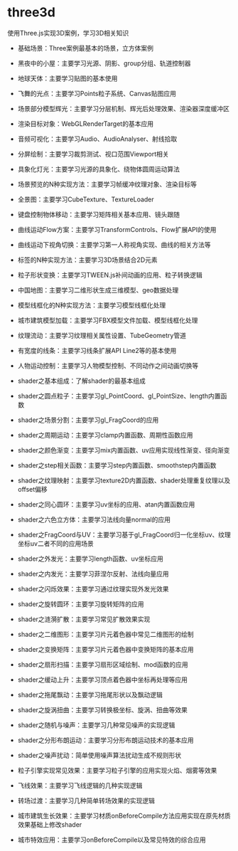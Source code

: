 # three3d
使用Three.js实现3D案例，学习3D相关知识

- 基础场景：Three案例最基本的场景，立方体案例
- 黑夜中的小屋：主要学习光源、阴影、group分组、轨道控制器
- 地球天体：主要学习贴图的基本使用
- 飞舞的光点：主要学习Points粒子系统、Canvas贴图应用
- 场景部分模型辉光：主要学习分层机制、辉光后处理效果、渲染器深度缓冲区
- 渲染目标对象：WebGLRenderTarget的基本应用
- 音频可视化：主要学习Audio、AudioAnalyser、射线拾取
- 分屏绘制：主要学习裁剪测试、视口范围Viewport相关
- 具象化灯光：主要学习光源的具象化、绕物体圆周运动算法
- 场景预览的N种实现方法：主要学习帧缓冲纹理对象、渲染目标等
- 全景图：主要学习CubeTexture、TextureLoader
- 键盘控制物体移动：主要学习矩阵相关基本应用、镜头跟随
- 曲线运动Flow方案：主要学习TransformControls、Flow扩展API的使用
- 曲线运动下视角切换：主要学习第一人称视角实现、曲线的相关方法等
- 标签的N种实现方法：主要学习3D场景结合2D元素
- 粒子形状变换：主要学习TWEEN.js补间动画的应用、粒子转换逻辑
- 中国地图：主要学习二维形状生成三维模型、geo数据处理
- 模型线框化的N种实现方法：主要学习模型线框化处理
- 城市建筑模型加载：主要学习FBX模型文件加载、模型线框化处理
- 纹理流动：主要学习纹理相关属性设置、TubeGeometry管道
- 有宽度的线条：主要学习线条扩展API Line2等的基本使用
- 人物运动控制：主要学习人物模型控制、不同动作之间动画切换等

- shader之基本组成：了解shader的最基本组成
- shader之圆点粒子：主要学习gl_PointCoord、gl_PointSize、length内置函数
- shader之场景分割：主要学习gl_FragCoord的应用
- shader之周期运动：主要学习clamp内置函数、周期性函数应用
- shader之颜色渐变：主要学习mix内置函数、uv应用实现线性渐变、径向渐变
- shader之step相关函数：主要学习step内置函数、smoothstep内置函数
- shader之纹理映射：主要学习texture2D内置函数、shader处理重复纹理以及offset偏移
- shader之同心圆环：主要学习uv坐标的应用、atan内置函数应用
- shader之六色立方体：主要学习法线向量normal的应用
- shader之FragCoord与UV：主要学习基于gl_FragCoord归一化坐标uv、纹理坐标uv二者不同的应用场景
- shader之外发光：主要学习length函数、uv坐标应用
- shader之内发光：主要学习菲涅尔反射、法线向量应用
- shader之闪烁效果：主要学习通过纹理实现外发光效果
- shader之旋转圆环：主要学习旋转矩阵的应用
- shader之涟漪扩散：主要学习常见扩散效果实现
- shader之二维图形：主要学习片元着色器中常见二维图形的绘制
- shader之变换矩阵：主要学习片元着色器中变换矩阵的基本应用
- shader之扇形扫描：主要学习扇形区域绘制、mod函数的应用
- shader之缓动上升：主要学习顶点着色器中坐标再处理等应用
- shader之拖尾飘动：主要学习拖尾形状以及飘动逻辑
- shader之旋涡扭曲：主要学习转换极坐标、旋涡、扭曲等效果
- shader之随机与噪声：主要学习几种常见噪声的实现逻辑
- shader之分形布朗运动：主要学习分形布朗运动技术的基本应用
- shader之噪声扰动：简单使用噪声算法扰动生成不规则形状

- 粒子引擎实现常见效果：主要学习粒子引擎的应用实现火焰、烟雾等效果
- 飞线效果：主要学习飞线逻辑的几种实现逻辑
- 转场过渡：主要学习几种简单转场效果的实现逻辑
- 城市建筑生长效果：主要学习材质onBeforeCompile方法应用实现在原先材质效果基础上修改shader
- 城市特效应用：主要学习onBeforeCompile以及常见特效的综合应用
